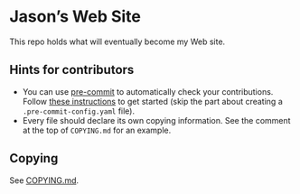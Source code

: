 <!--
SPDX-FileNotice: 🅭🄍1.0 This file was dedicated to the public domain using the CC0 1.0 Universal Public Domain Dedication <https://creativecommons.org/publicdomain/zero/1.0/>.
SPDX-FileContributor: Jason Yundt <swagfortress@gmail.com> (2021)
-->

# Jason’s Web Site

This repo holds what will eventually become my Web site.

## Hints for contributors

- You can use [pre-commit](https://pre-commit.com/) to automatically check your
contributions. Follow [these instructions](https://pre-commit.com/#quick-start)
to get started (skip the part about creating a `.pre-commit-config.yaml` file).
- Every file should declare its own copying information. See the comment at the
top of `COPYING.md` for an example.

## Copying

See [COPYING.md](./COPYING.md).
